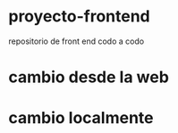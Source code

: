 # proyecto-frontend
repositorio de front end codo a codo
# cambio desde la web
# cambio localmente

